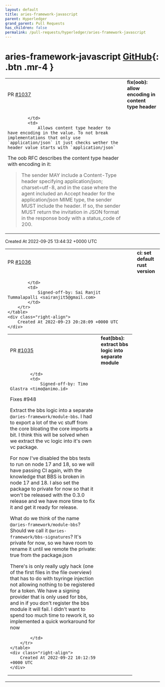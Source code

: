 ```yaml
---
layout: default
title: aries-framework-javascript
parent: Hyperledger
grand_parent: Pull Requests
has_children: false
permalink: /pull-requests/hyperledger/aries-framework-javascript
---
```


# aries-framework-javascript <span class="fs-3 right-align">[GitHub](https://github.com/hyperledger/aries-framework-javascript){: .btn .mr-4 }</span>


<div>
    <table>
        <tr>
            <td>
                PR <a href="https://github.com/hyperledger/aries-framework-javascript/pull/1037" class=".btn">#1037</a>
            </td>
            <td>
                <b>
                    fix(oob): allow encoding in content type header
                </b>
            </td>
        </tr>
        <tr>
            <td>
                
            </td>
            <td>
                Allows content type header to have encoding in the value. To not break implementations that only use `application/json` it just checks wether the header value starts with `application/json`

The oob RFC describes the content type header with encoding in it: 

> The sender MAY include a Content-Type header specifying application/json; charset=utf-8, and in the case where the agent included an Accept header for the application/json MIME type, the sender MUST include the header. If so, the sender MUST return the invitation in JSON format in the response body with a status_code of 200.
            </td>
        </tr>
    </table>
    <div class="right-align">
        Created At 2022-09-25 13:44:32 +0000 UTC
    </div>
</div>

<div>
    <table>
        <tr>
            <td>
                PR <a href="https://github.com/hyperledger/aries-framework-javascript/pull/1036" class=".btn">#1036</a>
            </td>
            <td>
                <b>
                    ci: set default rust version
                </b>
            </td>
        </tr>
        <tr>
            <td>
                
            </td>
            <td>
                Signed-off-by: Sai Ranjit Tummalapalli <sairanjit5@gmail.com>
            </td>
        </tr>
    </table>
    <div class="right-align">
        Created At 2022-09-23 20:28:09 +0000 UTC
    </div>
</div>

<div>
    <table>
        <tr>
            <td>
                PR <a href="https://github.com/hyperledger/aries-framework-javascript/pull/1035" class=".btn">#1035</a>
            </td>
            <td>
                <b>
                    feat(bbs): extract bbs logic into separate module
                </b>
            </td>
        </tr>
        <tr>
            <td>
                
            </td>
            <td>
                Signed-off-by: Timo Glastra <timo@animo.id>

Fixes #948 

Extract the bbs logic into a separate `@aries-framework/module-bbs`. I had to export a lot of the vc stuff from the core bloating the core imports a bit. I think this will be solved when we extract the vc logic into it's own vc package.

For now I've disabled the bbs tests to run on node 17 and 18, so we will have passing CI again, with the knowledge that BBS is broken in node 17 and 18. I also set the package to private for now so that it won't be released with the 0.3.0 release and we have more time to fix it and get it ready for release.

What do we think of the name `@aries-framework/module-bbs`? Should we call it `@aries-framework/bbs-signatures`? It's private for now, so we have room to rename it until we remote the private: true from the package.json

There's is only really ugly hack (one of the first files in the file overview) that has to do with tsyringe injection not allowing nothing to be registered for a token. We have a signing provider that is only used for bbs, and in if you don't register the bbs module it will fail. I didn't want to spend too much time to rework it, so implemented a quick workaround for now


            </td>
        </tr>
    </table>
    <div class="right-align">
        Created At 2022-09-22 10:12:59 +0000 UTC
    </div>
</div>

